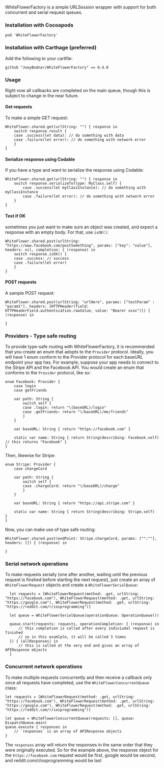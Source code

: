 WhiteFlowerFactory is a simple URLSession wrapper with support for both concurrent and serial request queues.

### Installation with Cocoapods

    pod 'WhiteFlowerFactory'
    
### Installation with Carthage (preferred)

Add the following to your cartfile:

    github "JoeyBodnar/WhiteFlowerFactory" == 0.4.0

### Usage
Right now all callbacks are completed on the main queue, though this is subject to change in the near future.

#### Get requests
To make a simple GET request:

    WhiteFlower.shared.get(urlString: "") { response in
        switch response.result {
        case .success(let data): // do something with data
        case .failure(let error): // do something with network error
        }
    }
    
#### Serialize response using Codable

If you have a type and want to serialize the response using Codable:

    WhiteFlower.shared.get(urlString: "") { response in
        switch response.serializeTo(type: MyClass.self) {
            case .success(let myClassInstance): // do something with myClassInstance
            case .failure(let error): // do something with network error  
        }
    }
   
#### Test if OK
sometimes you just want to make sure an object was created, and expect a response with an empty body. For that, use `isOK()`:

    WhiteFlower.shared.post(urlString: "https://www.facebook.com/postSomething", params: ["key": "value"], headers: nil, completion: { (response) in
        switch response.isOk() {
        case .success: // success
        case .failure(let error)
        }
    }

#### POST requests
A sample POST request:

    WhiteFlower.shared.post(urlString: "urlHere", params: ["testParam" : "param1"], headers: [HTTPHeader(field: HTTPHeaderField.authentication.rawValue, value: "Bearer xxxx")]) { (response) in
            
    }
    
### Providers - Type safe routing
To provide type-safe routing with WhiteFlowerFactory, it is recommended that you create an enum that adopts to the `Provider` protocol. Ideally, you will have 1 enum conform to the Provider protocol for each baseURL endpoint your app has. For example, suppose your app needs to connect to the Stripe API and the Facebook API. You would create an enum that conforms to the `Provider` protocol, like so:

    enum Facebook: Provider {
        case login
        case getFriends
        
        var path: String {
            switch self {
            case .login: return "\(baseURL)/login"
            case .getFriends: return "\(baseURL)/me/friends"
            }
        }

        var baseURL: String { return "https://facebook.com" }

        static var name: String { return String(describing: Facebook.self) // this returns "Facebook" }
    }
    
Then, likewise for Stripe:

    enum Stripe: Provider {
        case chargeCard
        
        var path: String {
            switch self {
            case .chargeCard: return "\(baseURL)/charge"         
            }
        }

        var baseURL: String { return "https://api.stripe.com" }

        static var name: String { return String(describing: Stripe.self)  }
    }
    
Now, you can make use of type safe routing:

    WhiteFlower.shared.post(endPoint: Stripe.chargeCard, params: ["":""], headers: []) { (response) in
            
    }
    
### Serial network operations
To make requests serially (one after another, waiting until the previous request is finshed before starting the next request), just create an array of `WhiteFlowerRequest` objects and create a `WhiteFlowerSerialQueue`:

      let requests = [WhiteFlowerRequest(method: .get, urlString: "https://facebook.com"), WhiteFlowerRequest(method: .get, urlString: "https://google.com"), WhiteFlowerRequest(method: .get, urlString: "https://reddit.com/r/iosprogramming")]
      
      let queue = WhiteFlowerSerialQueue(operationQueue: OperationQueue())
      
      queue.start(requests: requests, operationCompletion: { (response) in
          // this completion is called after every indiviudal request is finished
          // so in this examlple, it will be called 3 times
      }) { (allResponses) in
          // this is called at the very end and gives an array of APIResponse objects
      }
      
### Concurrent network operations
To make multiple requests concurrently and then receive a callback only once all requests have completed, use the `WhiteFlowerConcurrentQueue` class:

    let requests = [WhiteFlowerRequest(method: .get, urlString: "https://facebook.com"), WhiteFlowerRequest(method: .get, urlString: "https://google.com"), WhiteFlowerRequest(method: .get, urlString: "https://reddit.com/r/iosprogramming")]

    let queue = WhiteFlowerConcurrentQueue(requests: [], queue: DispatchQueue.main)
    queue.execute { responses in
        // `responses` is an array of APIResponse objects
    }
    
The `responses` array will return the responses in the same order that they were originally executed. So for the example above, the response object for the `https://facebook.com` request would be first, google would be second, and reddit.com/r/iosprogramming would be last

    
